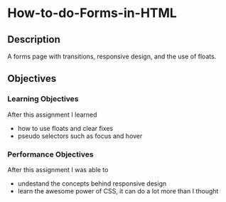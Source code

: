 # How-to-do-Forms-in-HTML

## Description

A forms page with transitions, responsive design, and the use of floats.

## Objectives

### Learning Objectives

After this assignment I learned
* how to use floats and clear fixes
* pseudo selectors such as focus and hover

### Performance Objectives
After this assignment I was able to
* undestand the concepts behind responsive design
* learn the awesome power of CSS, it can do a lot more than I thought
